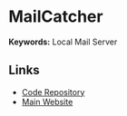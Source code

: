 # MailCatcher

**Keywords:** Local Mail Server

## Links

- [Code Repository](https://github.com/sj26/mailcatcher)
- [Main Website](https://mailcatcher.me/)
